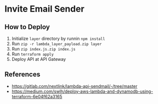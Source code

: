 # Invite Email Sender

## How to Deploy

1. Initialize `layer` directory by runnin `npm install`
2. Run `zip -r lambda_layer_payload.zip layer`
3. Run `zip index.js.zip index.js`
4. Run `terraform apply`
5. Deploy API at API Gateway

## References

* https://gitlab.com/nextlink/lambda-api-sendmail/-/tree/master
* https://medium.com/swlh/deploy-aws-lambda-and-dynamodb-using-terraform-6e04f62a3165
